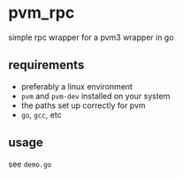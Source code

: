 # pvm_rpc
simple rpc wrapper for a pvm3 wrapper in go

## requirements
- preferably a linux environment
- `pvm` and `pvm-dev` installed on your system
- the paths set up correctly for pvm
- `go`, `gcc`, etc

## usage
see `demo.go`
